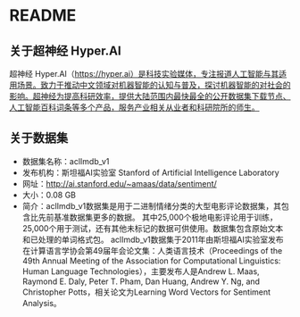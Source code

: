 # README
## 关于超神经 Hyper.AI
超神经 Hyper.AI（https://hyper.ai）是科技实验媒体，专注报道人工智能与其适用场景。致力于推动中文领域对机器智能的认知与普及，探讨机器智能的对社会的影响。超神经为提高科研效率，提供大陆范围内最快最全的公开数据集下载节点、人工智能百科词条等多个产品，服务产业相关从业者和科研院所的师生。

## 关于数据集
- 数据集名称：aclImdb_v1
- 发布机构：斯坦福AI实验室 Stanford of Artificial Intelligence Laboratory
- 网址：http://ai.stanford.edu/~amaas/data/sentiment/
- 大小：0.08 GB
- 简介：aclImdb_v1数据集是用于二进制情绪分类的大型电影评论数据集，其包含比先前基准数据集更多的数据。 其中25,000个极地电影评论用于训练，25,000个用于测试，还有其他未标记的数据可供使用。数据集包含原始文本和已处理的单词格式包。
aclImdb_v1数据集于2011年由斯坦福AI实验室发布在计算语言学协会第49届年会论文集：人类语言技术（Proceedings of the 49th Annual Meeting of the Association for Computational Linguistics: Human Language Technologies），主要发布人是Andrew L. Maas, Raymond E. Daly, Peter T. Pham, Dan Huang, Andrew Y. Ng, and Christopher Potts，相关论文为Learning Word Vectors for Sentiment Analysis。
